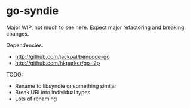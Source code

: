 # go-syndie
Major WIP, not much to see here.  Expect major refactoring and breaking changes.

Dependencies:
* http://github.com/jackpal/bencode-go
* http://github.com/hkparker/go-i2p

TODO:
* Rename to libsyndie or something similar
* Break URI into individual types
* Lots of renaming
